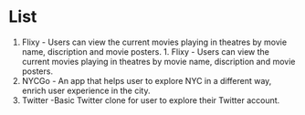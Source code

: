 # List
  1. Flixy - Users can view the current movies playing in theatres by movie name, discription and movie posters.	1. Flixy - Users can view the current movies playing in theatres by movie name, discription and movie posters.
  2. NYCGo - An app that helps user to explore NYC in a different way, enrich user experience in the city. 
  3. Twitter -Basic Twitter clone for user to explore their Twitter account. 
